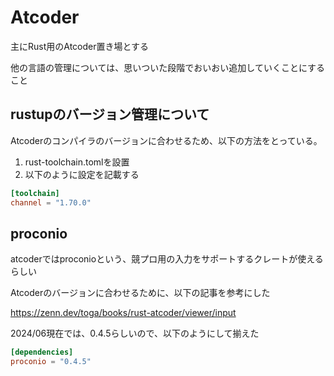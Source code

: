 # Atcoder

主にRust用のAtcoder置き場とする

他の言語の管理については、思いついた段階でおいおい追加していくことにすること

## rustupのバージョン管理について

Atcoderのコンパイラのバージョンに合わせるため、以下の方法をとっている。

1. rust-toolchain.tomlを設置
2. 以下のように設定を記載する

```toml
[toolchain]
channel = "1.70.0"
```

## proconio

atcoderではproconioという、競プロ用の入力をサポートするクレートが使えるらしい

Atcoderのバージョンに合わせるために、以下の記事を参考にした

https://zenn.dev/toga/books/rust-atcoder/viewer/input

2024/06現在では、0.4.5らしいので、以下のようにして揃えた

```toml
[dependencies]
proconio = "0.4.5"
```

